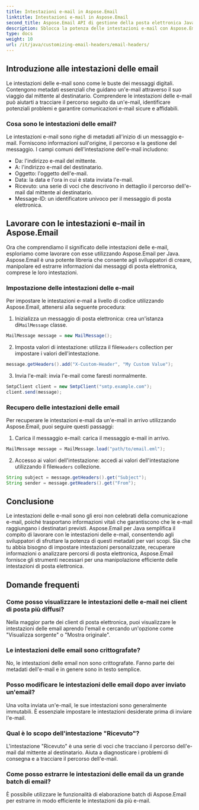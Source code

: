 ```yaml
---
title: Intestazioni e-mail in Aspose.Email
linktitle: Intestazioni e-mail in Aspose.Email
second_title: Aspose.Email API di gestione della posta elettronica Java
description: Sblocca la potenza delle intestazioni e-mail con Aspose.Email per Java. Scopri come impostare e recuperare le intestazioni delle email senza sforzo.
type: docs
weight: 10
url: /it/java/customizing-email-headers/email-headers/
---
```


## Introduzione alle intestazioni delle email

Le intestazioni delle e-mail sono come le buste dei messaggi digitali. Contengono metadati essenziali che guidano un'e-mail attraverso il suo viaggio dal mittente al destinatario. Comprendere le intestazioni delle e-mail può aiutarti a tracciare il percorso seguito da un'e-mail, identificare potenziali problemi e garantire comunicazioni e-mail sicure e affidabili.

### Cosa sono le intestazioni delle email?

Le intestazioni e-mail sono righe di metadati all'inizio di un messaggio e-mail. Forniscono informazioni sull'origine, il percorso e la gestione del messaggio. I campi comuni dell'intestazione dell'e-mail includono:

- Da: l'indirizzo e-mail del mittente.
- A: l'indirizzo e-mail del destinatario.
- Oggetto: l'oggetto dell'e-mail.
- Data: la data e l'ora in cui è stata inviata l'e-mail.
- Ricevuto: una serie di voci che descrivono in dettaglio il percorso dell'e-mail dal mittente al destinatario.
- Message-ID: un identificatore univoco per il messaggio di posta elettronica.

## Lavorare con le intestazioni e-mail in Aspose.Email

Ora che comprendiamo il significato delle intestazioni delle e-mail, esploriamo come lavorare con esse utilizzando Aspose.Email per Java. Aspose.Email è una potente libreria che consente agli sviluppatori di creare, manipolare ed estrarre informazioni dai messaggi di posta elettronica, comprese le loro intestazioni.

### Impostazione delle intestazioni delle e-mail

Per impostare le intestazioni e-mail a livello di codice utilizzando Aspose.Email, attenersi alla seguente procedura:

1.  Inizializza un messaggio di posta elettronica: crea un'istanza di`MailMessage` classe.

```java
MailMessage message = new MailMessage();
```

2.  Imposta valori di intestazione: utilizza il file`Headers` collection per impostare i valori dell'intestazione.

```java
message.getHeaders().add("X-Custom-Header", "My Custom Value");
```

3. Invia l'e-mail: invia l'e-mail come faresti normalmente.

```java
SmtpClient client = new SmtpClient("smtp.example.com");
client.send(message);
```

### Recupero delle intestazioni delle email

Per recuperare le intestazioni e-mail da un'e-mail in arrivo utilizzando Aspose.Email, puoi seguire questi passaggi:

1. Carica il messaggio e-mail: carica il messaggio e-mail in arrivo.

```java
MailMessage message = MailMessage.load("path/to/email.eml");
```

2. Accesso ai valori dell'intestazione: accedi ai valori dell'intestazione utilizzando il file`Headers` collezione.

```java
String subject = message.getHeaders().get("Subject");
String sender = message.getHeaders().get("From");
```

## Conclusione

Le intestazioni delle e-mail sono gli eroi non celebrati della comunicazione e-mail, poiché trasportano informazioni vitali che garantiscono che le e-mail raggiungano i destinatari previsti. Aspose.Email per Java semplifica il compito di lavorare con le intestazioni delle e-mail, consentendo agli sviluppatori di sfruttare la potenza di questi metadati per vari scopi. Sia che tu abbia bisogno di impostare intestazioni personalizzate, recuperare informazioni o analizzare percorsi di posta elettronica, Aspose.Email fornisce gli strumenti necessari per una manipolazione efficiente delle intestazioni di posta elettronica.

## Domande frequenti

### Come posso visualizzare le intestazioni delle e-mail nei client di posta più diffusi?

Nella maggior parte dei client di posta elettronica, puoi visualizzare le intestazioni delle email aprendo l'email e cercando un'opzione come "Visualizza sorgente" o "Mostra originale".

### Le intestazioni delle email sono crittografate?

No, le intestazioni delle email non sono crittografate. Fanno parte dei metadati dell'e-mail e in genere sono in testo semplice.

### Posso modificare le intestazioni delle email dopo aver inviato un'email?

Una volta inviata un'e-mail, le sue intestazioni sono generalmente immutabili. È essenziale impostare le intestazioni desiderate prima di inviare l'e-mail.

### Qual è lo scopo dell'intestazione "Ricevuto"?

L'intestazione "Ricevuto" è una serie di voci che tracciano il percorso dell'e-mail dal mittente al destinatario. Aiuta a diagnosticare i problemi di consegna e a tracciare il percorso dell'e-mail.

### Come posso estrarre le intestazioni delle email da un grande batch di email?

È possibile utilizzare le funzionalità di elaborazione batch di Aspose.Email per estrarre in modo efficiente le intestazioni da più e-mail.